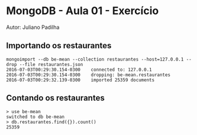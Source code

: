 # MongoDB - Aula 01 - Exercício
Autor: Juliano Padilha

## Importando os restaurantes

```
mongoimport --db be-mean --collection restaurantes --host=127.0.0.1 --drop --file restaurantes.json
2016-07-03T00:29:30.154-0300	connected to: 127.0.0.1
2016-07-03T00:29:30.154-0300	dropping: be-mean.restaurantes
2016-07-03T00:29:32.139-0300	imported 25359 documents
```

## Contando os restaurantes

```
> use be-mean
switched to db be-mean
> db.restaurantes.find({}).count()
25359
```